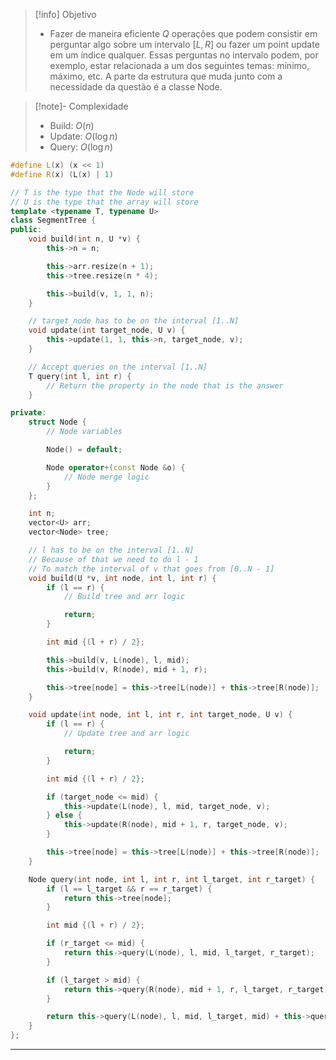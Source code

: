 > [!info] Objetivo
> - Fazer de maneira eficiente $Q$ operações que podem consistir em perguntar algo sobre um intervalo $[L, R]$ ou fazer um point update em um índice qualquer. Essas perguntas no intervalo podem, por exemplo, estar relacionada a um dos seguintes temas: mínimo, máximo, etc. A parte da estrutura que muda junto com a necessidade da questão é a classe Node.

> [!note]- Complexidade
> - Build: $O(n)$
> - Update: $O(\log n)$
> - Query: $O(\log n)$

```cpp
#define L(x) (x << 1)
#define R(x) (L(x) | 1)

// T is the type that the Node will store
// U is the type that the array will store
template <typename T, typename U>
class SegmentTree {
public:
    void build(int n, U *v) {
        this->n = n;

        this->arr.resize(n + 1);
        this->tree.resize(n * 4);

        this->build(v, 1, 1, n);
    }

	// target_node has to be on the interval [1..N]
    void update(int target_node, U v) {
        this->update(1, 1, this->n, target_node, v);
    }

	// Accept queries on the interval [1..N]
    T query(int l, int r) {
	    // Return the property in the node that is the answer
    }

private:
    struct Node {
		// Node variables

		Node() = default;

        Node operator+(const Node &o) {
            // Node merge logic
        }
    };

    int n;
    vector<U> arr;
    vector<Node> tree;

	// l has to be on the interval [1..N]
	// Because of that we need to do l - 1
	// To match the interval of v that goes from [0..N - 1]
    void build(U *v, int node, int l, int r) {
        if (l == r) {
	        // Build tree and arr logic

            return;
        }

        int mid {(l + r) / 2};

        this->build(v, L(node), l, mid);
        this->build(v, R(node), mid + 1, r);

        this->tree[node] = this->tree[L(node)] + this->tree[R(node)];
    }

    void update(int node, int l, int r, int target_node, U v) {
        if (l == r) {
            // Update tree and arr logic

            return;
        }

        int mid {(l + r) / 2};

        if (target_node <= mid) {
            this->update(L(node), l, mid, target_node, v);
        } else {
            this->update(R(node), mid + 1, r, target_node, v);
        }

        this->tree[node] = this->tree[L(node)] + this->tree[R(node)];
    }

    Node query(int node, int l, int r, int l_target, int r_target) {
		if (l == l_target && r == r_target) {
			return this->tree[node];
		}

		int mid {(l + r) / 2};

		if (r_target <= mid) {
			return this->query(L(node), l, mid, l_target, r_target);
		}

		if (l_target > mid) {
			return this->query(R(node), mid + 1, r, l_target, r_target);
		}

        return this->query(L(node), l, mid, l_target, mid) + this->query(R(node), mid + 1, r, mid + 1, r_target);
    }
};
```

---